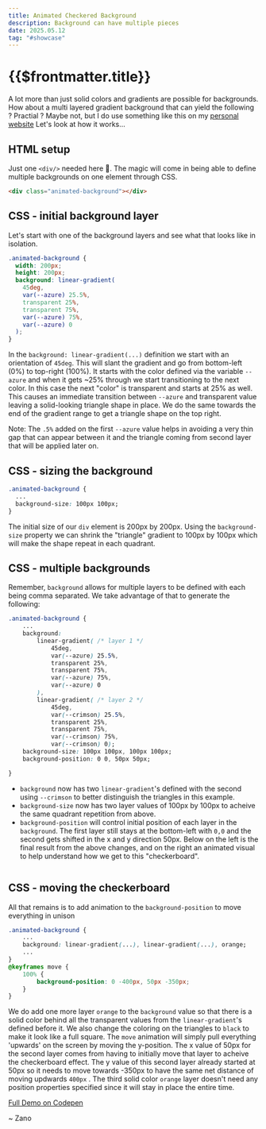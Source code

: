 ```yaml
---
title: Animated Checkered Background
description: Background can have multiple pieces
date: 2025.05.12
tag: "#showcase"
---
```


<style>
.layer-a, .layer-b, .layer-c{
  --azure: hsla(207, 100%, 40%, 1);
  --crimson: hsla(348, 83%, 47%, 1);
  animation:none;
  border:0.1rem solid var(--vp-c-default-1);
}
.layer-a{
  background: linear-gradient(
      45deg,
      var(--azure) 25.5%,
      transparent 25%,
      transparent 75%,
      var(--azure) 75%,
      var(--azure) 0
    );
}
.layer-b{
background: linear-gradient(
      45deg,
      var(--azure) 25.5%,
      transparent 25%,
      transparent 75%,
      var(--azure) 75%,
      var(--azure) 0
    );
    background-size: 100px 100px;
}


.layer-c{
    background:
        linear-gradient(45deg, var(--azure) 25.5%, transparent 25%, transparent 75%, var(--azure) 75%, var(--azure) 0),
        linear-gradient(45deg, var(--crimson) 25.5%, transparent 25%, transparent 75%, var(--crimson) 75%, var(--crimson) 0);
    background-repeat: repeat, repeat;
    background-position: 0 0, 50px 50px;
    background-size: 100px 100px, 100px 100px;
    animation: move-layer-c 10s linear infinite;
}

.layer-d{
    background:
        linear-gradient(45deg, black 25.5%, transparent 25%, transparent 75%, black 75%, black 0),
        linear-gradient(45deg, green 25.5%, transparent 25%, transparent 75%, green 75%, green 0);
    background-repeat: repeat, repeat;
    /* background-position: 0 0, 50px 50px; */
    /* background-size: 100px 100px, 100px 100px; */
    animation: move-layer-d 10s linear infinite;
}
@keyframes move-layer-c{
    0%{
     background-position: 0 0, 0 0;
    background-size: 100px 100px, 100px 100px;     
    }
     50% {
    background-position: 0 0, 50px 0;
    background-size: 100px 100px, 100px 100px;
  }
 100% {
    background-position: 0 0px, 50px 50px;
    background-size: 100px 100px, 100px 100px;
  }  
}

@keyframes move-layer-d{
    0%{
     background-position: 0 0, 0 0;
    background-size: 200px 200px, 200px 200px;     
    }
     50% {
    background-position: 0 0, 0 0;
    background-size: 100px 100px, 200px 200px;
  }
 100% {
    background-position: 0 0px, 50px 50px;
    background-size: 100px 100px, 100px 100px;
  }  
}

</style>

# {{$frontmatter.title}}

<Badge :text="$frontmatter.date" />
<Badge :text="$frontmatter.tag" />

A lot more than just solid colors and gradients are possible for backgrounds. How about a multi layered gradient background that can yield the following ? Practial ? Maybe not, but I do use something like this on my [personal website](michaelmanzano.com) Let's look at how it works...

<AnimatedBackground />

## HTML setup

Just one `<div/>` needed here 🤯. The magic will come in being able to define multiple backgrounds on one element through CSS.

```html
<div class="animated-background"></div>
```

## CSS - initial background layer

Let's start with one of the background layers and see what that looks like in isolation.

```css
.animated-background {
  width: 200px;
  height: 200px;
  background: linear-gradient(
    45deg,
    var(--azure) 25.5%,
    transparent 25%,
    transparent 75%,
    var(--azure) 75%,
    var(--azure) 0
  );
}
```

In the `background: linear-gradient(...)` definition we start with an orientation of `45deg`. This will slant the gradient and go from bottom-left (0%) to top-right (100%). It starts with the color defined via the variable `--azure` and when it gets ~25% through we start transitioning to the next color. In this case the next "color" is transparent and starts at 25% as well. This causes an immediate transition between `--azure` and transparent value leaving a solid-looking triangle shape in place. We do the same towards the end of the gradient range to get a triangle shape on the top right.

Note: The `.5%` added on the first `--azure` value helps in avoiding a very thin gap that can appear between it and the triangle coming from second layer that will be applied later on.

<div class="animated-background layer-a"></div>

## CSS - sizing the background

```css
.animated-background {
  ...
  background-size: 100px 100px;
}
```

The initial size of our `div` element is 200px by 200px. Using the `background-size` property we can shrink the "triangle" gradient to 100px by 100px which will make the shape repeat in each quadrant.

<div class="animated-background layer-b"></div>

## CSS - multiple backgrounds

Remember, `background` allows for multiple layers to be defined with each being comma separated. We take advantage of that to generate the following:

```css
.animated-background {
    ...
    background:
        linear-gradient( /* layer 1 */
            45deg,
            var(--azure) 25.5%,
            transparent 25%,
            transparent 75%,
            var(--azure) 75%,
            var(--azure) 0
        ),
        linear-gradient( /* layer 2 */
            45deg,
            var(--crimson) 25.5%,
            transparent 25%,
            transparent 75%,
            var(--crimson) 75%,
            var(--crimson) 0);
    background-size: 100px 100px, 100px 100px;
    background-position: 0 0, 50px 50px;

}
```

- `background` now has two `linear-gradient`'s defined with the second using `--crimson` to better distinguish the triangles in this example.
- `background-size` now has two layer values of 100px by 100px to acheive the same quadrant repetition from above.
- `background-position` will control initial position of each layer in the `background`. The first layer still stays at the bottom-left with `0,0` and the second gets shifted in the x and y direction 50px. Below on the left is the final result from the above changes, and on the right an animated visual to help understand how we get to this "checkerboard".

<div style="display:flex; gap:2rem">
    <div class="animated-background layer-c" style="animation:none"></div>
    <div class="animated-background layer-c"></div>
</div>

## CSS - moving the checkerboard

All that remains is to add animation to the `background-position` to move everything in unison

```css
.animated-background {
    ...
    background: linear-gradient(...), linear-gradient(...), orange;
    ...
}
@keyframes move {
    100% {
        background-position: 0 -400px, 50px -350px;
    }
}
```

We do add one more layer `orange` to the `background` value so that there is a solid color behind all the transparent values from the `linear-gradient`'s defined before it. We also change the coloring on the triangles to `black` to make it look like a full square. The `move` animation will simply pull everything 'upwards' on the screen by moving the y-position. The x value of 50px for the second layer comes from having to initially move that layer to acheive the checkerboard effect. The y value of this second layer already started at 50px so it needs to move towards -350px to have the same net distance of moving updwards `400px` . The third solid color `orange` layer doesn't need any position properties specified since it will stay in place the entire time.

<div class="animated-background"></div>

[Full Demo on Codepen](https://codepen.io/_zan0/pen/GYpoKB?editors=0100)

~ Zano
